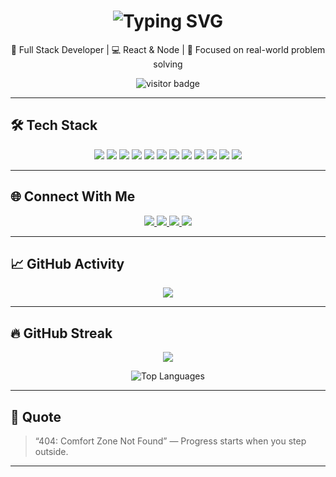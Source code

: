 <!-- GitHub Profile README - Aniket Kedari -->



<h1 align="center">
  <img src="https://readme-typing-svg.demolab.com?font=Fira+Code&weight=700&size=30&pause=1000&center=true&vCenter=true&width=850&lines=HI+%F0%9F%91%8B+I'M+ANIKET+KEDARI;I+BUILD+WEB+APPLICATIONS;FRONTEND+%2B+BACKEND+=+FULL+STACK;LEARNING+SOMETHING+NEW+EVERY+DAY&color=7F5AF0&background=00000000" alt="Typing SVG" />
</h1>

<p align="center">
  🔧 Full Stack Developer | 💻 React & Node | 🚀 Focused on real-world problem solving
</p>
<p align="center">
  <img src="https://komarev.com/ghpvc/?username=Aniket000k&label=Visitors&color=7F5AF0&style=for-the-badge" alt="visitor badge" />
</p>

---

## 🛠️ Tech Stack

<p align="center">
  <img src="https://img.shields.io/badge/Java-ED8B00?style=for-the-badge&logo=java&logoColor=white" />
  <img src="https://img.shields.io/badge/JavaScript-F7DF1E?style=for-the-badge&logo=javascript&logoColor=black" />
  <img src="https://img.shields.io/badge/React-20232A?style=for-the-badge&logo=react&logoColor=61DAFB" />
  <img src="https://img.shields.io/badge/Next.js-000000?style=for-the-badge&logo=nextdotjs&logoColor=white" />
  <img src="https://img.shields.io/badge/Node.js-339933?style=for-the-badge&logo=nodedotjs&logoColor=white" />
  <img src="https://img.shields.io/badge/Express.js-404D59?style=for-the-badge&logo=express&logoColor=white" />
  <img src="https://img.shields.io/badge/MongoDB-47A248?style=for-the-badge&logo=mongodb&logoColor=white" />
  <img src="https://img.shields.io/badge/MySQL-00758F?style=for-the-badge&logo=mysql&logoColor=white" />
  <img src="https://img.shields.io/badge/Tailwind-38B2AC?style=for-the-badge&logo=tailwind-css&logoColor=white" />
  <img src="https://img.shields.io/badge/Git-F05032?style=for-the-badge&logo=git&logoColor=white" />
  <img src="https://img.shields.io/badge/Postman-FF6C37?style=for-the-badge&logo=postman&logoColor=white" />
  <img src="https://img.shields.io/badge/TypeScript-3178C6?style=for-the-badge&logo=typescript&logoColor=white" />


</p>

---

## 🌐 Connect With Me

<p align="center">
  <a href="https://linkedin.com/in/aniketx88" target="_blank">
    <img src="https://img.shields.io/badge/LinkedIn-0A66C2?style=for-the-badge&logo=linkedin&logoColor=white" />
  </a>
  <a href="https://github.com/Aniket000k" target="_blank">
    <img src="https://img.shields.io/badge/GitHub-181717?style=for-the-badge&logo=github&logoColor=white" />
  </a>
    <a href="https://x.com/aniketx88" target="_blank">
    <img src="https://img.shields.io/badge/X-000000?style=for-the-badge&logo=x&logoColor=white" />
  </a>
  <a href="mailto:aniketkedari08@gmail.com" target="_blank">
    <img src="https://img.shields.io/badge/Gmail-EA4335?style=for-the-badge&logo=gmail&logoColor=white" />
  </a>
 
</p>

---

## 📈 GitHub Activity

<div align="center">
  <img src="https://github-readme-activity-graph.vercel.app/graph?username=Aniket000k&bg_color=0d1117&color=FF69B4&line=7F5AF0&point=00CFFF&area=true&hide_border=true" />
</div>

---

## 🔥 GitHub Streak

<p align="center">
  <img src="https://github-readme-streak-stats.herokuapp.com/?user=Aniket000k&theme=dark&hide_border=true" />
</p>
<p align="center">
  <img src="https://github-readme-stats.vercel.app/api/top-langs/?username=Aniket000k&layout=compact&theme=tokyonight&hide_border=true" alt="Top Languages" />
</p>

---

## 💬 Quote

> “404: Comfort Zone Not Found” — Progress starts when you step outside.

---


